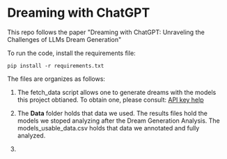 # Dreaming with ChatGPT

This repo follows the paper "Dreaming with ChatGPT: Unraveling the Challenges of LLMs Dream Generation"

To run the code, install the requirements file:

```
pip install -r requirements.txt
```

The files are organizes as follows:

1. The fetch_data script allows one to generate dreams with the models this project obtianed.
To obtain one, please consult:
[API key help](https://help.openai.com/en/articles/4936850-where-do-i-find-my-openai-api-key)

2. The **Data** folder holds that data we used. The results files hold the models we stoped analyzing after the Dream Generation Analysis.
The models_usable_data.csv holds that data we annotated and fully analyzed.

3. 







